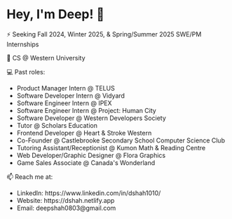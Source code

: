 <h1>Hey, I'm Deep! 👋</h1>

⚡️ Seeking Fall 2024, Winter 2025, & Spring/Summer 2025 SWE/PM Internships

🔭 CS @ Western University

💻 Past roles:
  <ul>
    <li>Product Manager Intern @ TELUS</li>
    <li>Software Developer Intern @ Vidyard</li>
    <li>Software Engineer Intern @ IPEX</li>
    <li>Software Engineer Intern @ Project: Human City</li>
    <li>Software Developer @ Western Developers Society</li>
    <li>Tutor @ Scholars Education</li>
    <li>Frontend Developer @ Heart & Stroke Western</li>
    <li>Co-Founder @ Castlebrooke Secondary School Computer Science Club</li>
    <li>Tutoring Assistant/Receptionist @ Kumon Math & Reading Centre</li>
    <li>Web Developer/Graphic Designer @ Flora Graphics</li>
    <li>Game Sales Associate @ Canada's Wonderland</li>
  </ul>

📫 Reach me at:
  <ul>
   <li>LinkedIn: https://www.linkedin.com/in/dshah1010/</li>
   <li>Website: https://dshah.netlify.app</li>
   <li>Email: deepshah0803@gmail.com</li>
  </ul>
